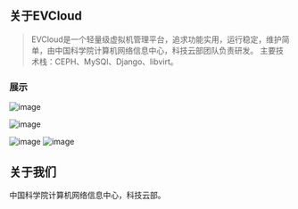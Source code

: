 ## 关于EVCloud

> EVCloud是一个轻量级虚拟机管理平台，追求功能实用，运行稳定，维护简单，由中国科学院计算机网络信息中心，科技云部团队负责研发。
主要技术栈：CEPH、MySQl、Django、libvirt。

### 展示
![image](images/vm-list.png "Vm List")

![image](images/vdisk.png "VDick")

![image](images/vm-vnc.png "Vm VNC")
![image](images/reports.png "reports")




## 关于我们
中国科学院计算机网络信息中心，科技云部。
